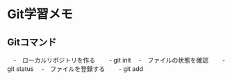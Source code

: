# Git学習メモ
## Gitコマンド

　-　ローカルリポジトリを作る
　　- git init
　-　ファイルの状態を確認
　　- git status
　-　ファイルを登録する
　　- git add
